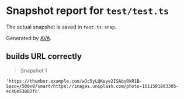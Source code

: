 # Snapshot report for `test/test.ts`

The actual snapshot is saved in `test.ts.snap`.

Generated by [AVA](https://avajs.dev).

## builds URL correctly

> Snapshot 1

    'https://thumbor.example.com/wJc5yLQKeye2ISAbsRkR1B-Sazo=/500x0/smart/https://images.unsplash.com/photo-1611581893305-ec40e53882fc'
